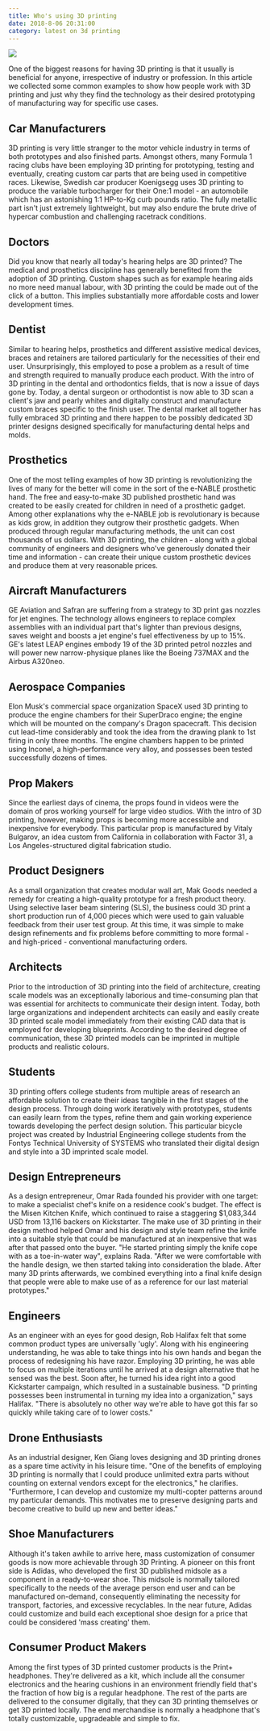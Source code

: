 ```yaml
---
title: Who's using 3D printing 
date: 2018-8-06 20:31:00
category: latest on 3d printing
---
```


![](/img/7.jpg)

One of the biggest reasons for having 3D printing is that it usually is beneficial for anyone, irrespective of industry or profession. In this article we collected some common examples to show how people work with 3D printing and just why they find the technology as their desired prototyping of manufacturing way for specific use cases.

<!-- more -->

## Car Manufacturers

3D printing is very little stranger to the motor vehicle industry in terms of both prototypes and also finished parts. Amongst others, many Formula 1 racing clubs have been employing 3D printing for prototyping, testing and eventually, creating custom car parts that are being used in competitive races. Likewise, Swedish car producer Koenigsegg uses 3D printing to produce the variable turbocharger for their One:1 model - an automobile which has an astonishing 1:1 HP-to-Kg curb pounds ratio. The fully metallic part isn't just extremely lightweight, but may also endure the brute drive of hypercar combustion and challenging racetrack conditions.

## Doctors

Did you know that nearly all today's hearing helps are 3D printed? The medical and prosthetics discipline has generally benefited from the adoption of 3D printing. Custom shapes such as for example hearing aids no more need manual labour, with 3D printing the could be made out of the click of a button. This implies substantially more affordable costs and lower development times.

## Dentist

Similar to hearing helps, prosthetics and different assistive medical devices, braces and retainers are tailored particularly for the necessities of their end user. Unsurprisingly, this employed to pose a problem as a result of time and strength required to manually produce each product. With the intro of 3D printing in the dental and orthodontics fields, that is now a issue of days gone by. Today, a dental surgeon or orthodontist is now able to 3D scan a client's jaw and pearly whites and digitally construct and manufacture custom braces specific to the finish user. The dental market all together has fully embraced 3D printing and there happen to be possibly dedicated 3D printer designs designed specifically for manufacturing dental helps and molds.

## Prosthetics

One of the most telling examples of how 3D printing is revolutionizing the lives of many for the better will come in the sort of the e-NABLE prosthetic hand. The free and easy-to-make 3D published prosthetic hand was created to be easily created for children in need of a prosthetic gadget. Among other explanations why the e-NABLE job is revolutionary is because as kids grow, in addition they outgrow their prosthetic gadgets. When produced through regular manufacturing methods, the unit can cost thousands of us dollars. With 3D printing, the children - along with a global community of engineers and designers who've generously donated their time and information - can create their unique custom prosthetic devices and produce them at very reasonable prices.

## Aircraft Manufacturers

GE Aviation and Safran are suffering from a strategy to 3D print gas nozzles for jet engines. The technology allows engineers to replace complex assemblies with an individual part that's lighter than previous designs, saves weight and boosts a jet engine's fuel effectiveness by up to 15%. GE's latest LEAP engines embody 19 of the 3D printed petrol nozzles and will power new narrow-physique planes like the Boeing 737MAX and the Airbus A320neo.

## Aerospace Companies

Elon Musk's commercial space organization SpaceX used 3D printing to produce the engine chambers for their SuperDraco engine; the engine which will be mounted on the company's Dragon spacecraft. This decision cut lead-time considerably and took the idea from the drawing plank to 1st firing in only three months. The engine chambers happen to be printed using Inconel, a high-performance very alloy, and possesses been tested successfully dozens of times.

## Prop Makers

Since the earliest days of cinema, the props found in videos were the domain of pros working yourself for large video studios. With the intro of 3D printing, however, making props is becoming more accessible and inexpensive for everybody. This particular prop is manufactured by Vitaly Bulgarov, an idea custom from California in collaboration with Factor 31, a Los Angeles-structured digital fabrication studio.

## Product Designers

As a small organization that creates modular wall art, Mak Goods needed a remedy for creating a high-quality prototype for a fresh product theory. Using selective laser beam sintering (SLS), the business could 3D print a short production run of 4,000 pieces which were used to gain valuable feedback from their user test group. At this time, it was simple to make design refinements and fix problems before committing to more formal - and high-priced - conventional manufacturing orders.

## Architects

Prior to the introduction of 3D printing into the field of architecture, creating scale models was an exceptionally laborious and time-consuming plan that was essential for architects to communicate their design intent. Today, both large organizations and independent architects can easily and easily create 3D printed scale model immediately from their existing CAD data that is employed for developing blueprints. According to the desired degree of communication, these 3D printed models can be imprinted in multiple products and realistic colours.

## Students

3D printing offers college students from multiple areas of research an affordable solution to create their ideas tangible in the first stages of the design process. Through doing work iteratively with prototypes, students can easily learn from the types, refine them and gain working experience towards developing the perfect design solution. This particular bicycle project was created by Industrial Engineering college students from the Fontys Technical University of SYSTEMS who translated their digital design and style into a 3D imprinted scale model.

## Design Entrepreneurs

As a design entrepreneur, Omar Rada founded his provider with one target: to make a specialist chef's knife on a residence cook's budget. The effect is the Misen Kitchen Knife, which continued to raise a staggering $1,083,344 USD from 13,116 backers on Kickstarter. The make use of 3D printing in their design method helped Omar and his design and style team refine the knife into a suitable style that could be manufactured at an inexpensive that was after that passed onto the buyer. "He started printing simply the knife cope with as a toe-in-water way", explains Rada. "After we were comfortable with the handle design, we then started taking into consideration the blade. After many 3D prints afterwards, we combined everything into a final knife design that people were able to make use of as a reference for our last material prototypes."

## Engineers

As an engineer with an eyes for good design, Rob Halifax felt that some common product types are universally 'ugly'. Along with his engineering understanding, he was able to take things into his own hands and began the process of redesigning his have razor. Employing 3D printing, he was able to focus on multiple iterations until he arrived at a design alternative that he sensed was the best. Soon after, he turned his idea right into a good Kickstarter campaign, which resulted in a sustainable business. "D printing possesses been instrumental in turning my idea into a organization," says Halifax. "There is absolutely no other way we're able to have got this far so quickly while taking care of to lower costs."

## Drone Enthusiasts

As an industrial designer, Ken Giang loves designing and 3D printing drones as a spare time activity in his leisure time. "One of the benefits of employing 3D printing is normally that I could produce unlimited extra parts without counting on external vendors except for the electronics," he clarifies. "Furthermore, I can develop and customize my multi-copter patterns around my particular demands. This motivates me to preserve designing parts and become creative to build up new and better ideas."

## Shoe Manufacturers

Although it's taken awhile to arrive here, mass customization of consumer goods is now more achievable through 3D Printing. A pioneer on this front side is Adidas, who developed the first 3D published midsole as a component in a ready-to-wear shoe. This midsole is normally tailored specifically to the needs of the average person end user and can be manufactured on-demand, consequently eliminating the necessity for transport, factories, and excessive recyclables. In the near future, Adidas could customize and build each exceptional shoe design for a price that could be considered 'mass creating' them.

## Consumer Product Makers

Among the first types of 3D printed customer products is the Print+ headphones. They're delivered as a kit, which include all the consumer electronics and the hearing cushions in an environment friendly field that's the fraction of how big is a regular headphone. The rest of the parts are delivered to the consumer digitally, that they can 3D printing themselves or get 3D printed locally. The end merchandise is normally a headphone that's totally customizable, upgradeable and simple to fix.
